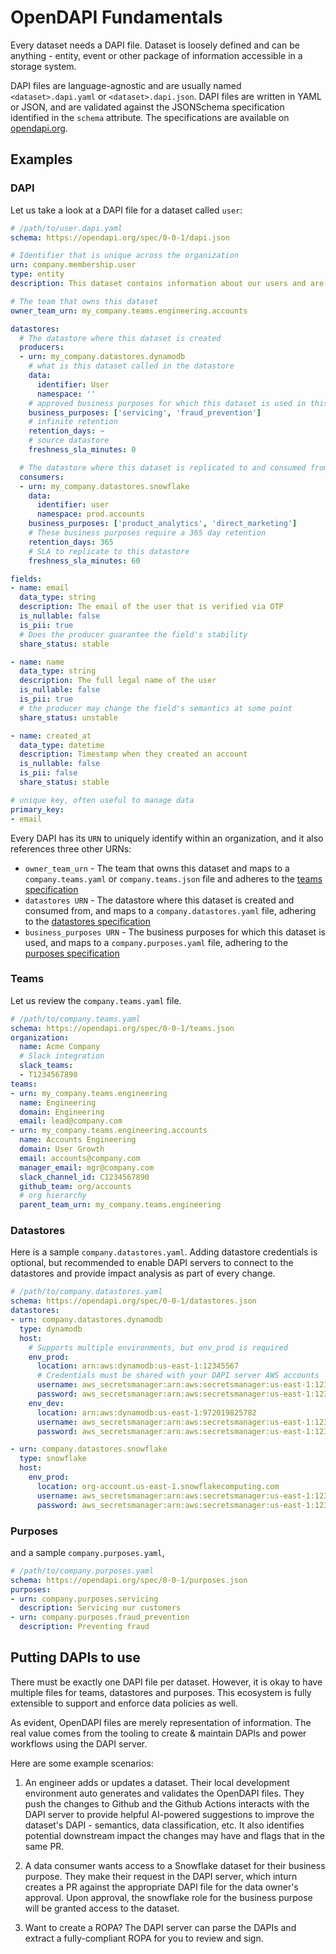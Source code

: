 # OpenDAPI Fundamentals

Every dataset needs a DAPI file. Dataset is loosely defined and can be anything - entity, event or other package of information accessible in a storage system.

DAPI files are language-agnostic and are usually named `<dataset>.dapi.yaml` or `<dataset>.dapi.json`. DAPI files are written in YAML or JSON, and are validated against the JSONSchema specification identified in the `schema` attribute. The specifications are available on [opendapi.org](../spec/index.md).

## Examples
### DAPI
Let us take a look at a DAPI file for a dataset called `user`:

```yaml
# /path/to/user.dapi.yaml
schema: https://opendapi.org/spec/0-0-1/dapi.json

# Identifier that is unique across the organization
urn: company.membership.user
type: entity
description: This dataset contains information about our users and are stored when they signup

# The team that owns this dataset
owner_team_urn: my_company.teams.engineering.accounts

datastores:
  # The datastore where this dataset is created
  producers:
  - urn: my_company.datastores.dynamodb
    # what is this dataset called in the datastore
    data:
      identifier: User
      namespace: ''
    # approved business purposes for which this dataset is used in this datastore
    business_purposes: ['servicing', 'fraud_prevention']
    # infinite retention
    retention_days: ~
    # source datastore
    freshness_sla_minutes: 0

  # The datastore where this dataset is replicated to and consumed from
  consumers:
  - urn: my_company.datastores.snowflake
    data:
      identifier: user
      namespace: prod.accounts
    business_purposes: ['product_analytics', 'direct_marketing']
    # These business purposes require a 365 day retention
    retention_days: 365
    # SLA to replicate to this datastore
    freshness_sla_minutes: 60

fields:
- name: email
  data_type: string
  description: The email of the user that is verified via OTP
  is_nullable: false
  is_pii: true
  # Does the producer guarantee the field's stability
  share_status: stable

- name: name
  data_type: string
  description: The full legal name of the user
  is_nullable: false
  is_pii: true
  # the producer may change the field's semantics at some point
  share_status: unstable

- name: created_at
  data_type: datetime
  description: Timestamp when they created an account
  is_nullable: false
  is_pii: false
  share_status: stable

# unique key, often useful to manage data
primary_key:
- email
```

Every DAPI has its `URN` to uniquely identify within an organization, and it also references three other URNs:
- `owner_team_urn` - The team that owns this dataset and maps to a `company.teams.yaml` or `company.teams.json` file and adheres to the [teams specification](../spec/0-0-1/teams.json)
- `datastores URN` - The datastore where this dataset is created and consumed from, and maps to a `company.datastores.yaml` file, adhering to the [datastores specification](../spec/0-0-1/datastores.json)
- `business_purposes URN` - The business purposes for which this dataset is used, and maps to a `company.purposes.yaml` file, adhering to the [purposes specification](../spec/0-0-1/purposes.json)


### Teams
Let us review the `company.teams.yaml` file.

```yaml
# /path/to/company.teams.yaml
schema: https://opendapi.org/spec/0-0-1/teams.json
organization:
  name: Acme Company
  # Slack integration
  slack_teams:
  - T1234567890
teams:
- urn: my_company.teams.engineering
  name: Engineering
  domain: Engineering
  email: lead@company.com
- urn: my_company.teams.engineering.accounts
  name: Accounts Engineering
  domain: User Growth
  email: accounts@company.com
  manager_email: mgr@company.com
  slack_channel_id: C1234567890
  github_team: org/accounts
  # org hierarchy
  parent_team_urn: my_company.teams.engineering
```

### Datastores

Here is a sample `company.datastores.yaml`. Adding datastore credentials is optional, but recommended to enable DAPI servers to connect to the datastores and provide impact analysis as part of every change.

```yaml
# /path/to/company.datastores.yaml
schema: https://opendapi.org/spec/0-0-1/datastores.json
datastores:
- urn: company.datastores.dynamodb
  type: dynamodb
  host:
    # Supports multiple environments, but env_prod is required
    env_prod:
      location: arn:aws:dynamodb:us-east-1:12345567
      # Credentials must be shared with your DAPI server AWS accounts
      username: aws_secretsmanager:arn:aws:secretsmanager:us-east-1:1234567:secret:prod/dynamodb/username-123
      password: aws_secretsmanager:arn:aws:secretsmanager:us-east-1:1234567:secret:prod/dynamodb/pw-123
    env_dev:
      location: arn:aws:dynamodb:us-east-1:972019825782
      username: aws_secretsmanager:arn:aws:secretsmanager:us-east-1:1234567:secret:prod/dynamodb/username-123
      password: aws_secretsmanager:arn:aws:secretsmanager:us-east-1:1234567:secret:prod/dynamodb/pw-123

- urn: company.datastores.snowflake
  type: snowflake
  host:
    env_prod:
      location: org-account.us-east-1.snowflakecomputing.com
      username: aws_secretsmanager:arn:aws:secretsmanager:us-east-1:1234567:secret:prod/dynamodb/username-123
      password: aws_secretsmanager:arn:aws:secretsmanager:us-east-1:1234567:secret:prod/dynamodb/pw-123
```

### Purposes
and a sample `company.purposes.yaml`,

```yaml
# /path/to/company.purposes.yaml
schema: https://opendapi.org/spec/0-0-1/purposes.json
purposes:
- urn: company.purposes.servicing
  description: Servicing our customers
- urn: company.purposes.fraud_prevention
  description: Preventing fraud
```

## Putting DAPIs to use

There must be exactly one DAPI file per dataset. However, it is okay to have multiple files for teams, datastores and purposes. This ecosystem is fully extensible to support and enforce data policies as well.

As evident, OpenDAPI files are merely representation of information. The real value comes from the tooling to create & maintain DAPIs and power workflows using the DAPI server.

Here are some example scenarios:
1. An engineer adds or updates a dataset. Their local development environment auto generates and validates the OpenDAPI files. They push the changes to Github and the Github Actions interacts with the DAPI server to provide helpful AI-powered suggestions to improve the dataset's DAPI - semantics, data classification, etc. It also identifies potential downstream impact the changes may have and flags that in the same PR.

2. A data consumer wants access to a Snowflake dataset for their business purpose. They make their request in the DAPI server, which inturn creates a PR against the appropriate DAPI file for the data owner's approval. Upon approval, the snowflake role for the business purpose will be granted access to the dataset.

3. Want to create a ROPA? The DAPI server can parse the DAPIs and extract a fully-compliant ROPA for you to review and sign.
